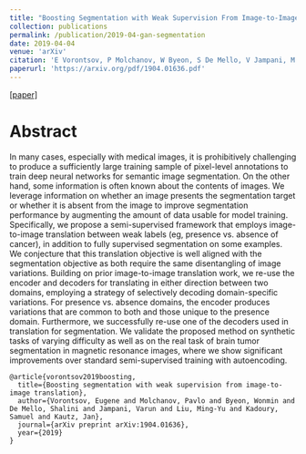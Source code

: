 ```yaml
---
title: "Boosting Segmentation with Weak Supervision From Image-to-Image Translation"
collection: publications
permalink: /publication/2019-04-gan-segmentation
date: 2019-04-04
venue: 'arXiv'
citation: 'E Vorontsov, P Molchanov, W Byeon, S De Mello, V Jampani, M Liu, S Kadoury, J Kautz'
paperurl: 'https://arxiv.org/pdf/1904.01636.pdf'
---
```

[[paper]](https://arxiv.org/pdf/1904.01636.pdf)

Abstract
==
In many cases, especially with medical images, it is prohibitively challenging to produce a sufficiently large training sample of pixel-level annotations to train deep neural networks for semantic image segmentation. On the other hand, some information is often known about the contents of images. We leverage information on whether an image presents the segmentation target or whether it is absent from the image to improve segmentation performance by augmenting the amount of data usable for model training. Specifically, we propose a semi-supervised framework that employs image-to-image translation between weak labels (eg, presence vs. absence of cancer), in addition to fully supervised segmentation on some examples. We conjecture that this translation objective is well aligned with the segmentation objective as both require the same disentangling of image variations. Building on prior image-to-image translation work, we re-use the encoder and decoders for translating in either direction between two domains, employing a strategy of selectively decoding domain-specific variations. For presence vs. absence domains, the encoder produces variations that are common to both and those unique to the presence domain. Furthermore, we successfully re-use one of the decoders used in translation for segmentation. We validate the proposed method on synthetic tasks of varying difficulty as well as on the real task of brain tumor segmentation in magnetic resonance images, where we show significant improvements over standard semi-supervised training with autoencoding.

```
@article{vorontsov2019boosting,
  title={Boosting segmentation with weak supervision from image-to-image translation},
  author={Vorontsov, Eugene and Molchanov, Pavlo and Byeon, Wonmin and De Mello, Shalini and Jampani, Varun and Liu, Ming-Yu and Kadoury, Samuel and Kautz, Jan},
  journal={arXiv preprint arXiv:1904.01636},
  year={2019}
}


```